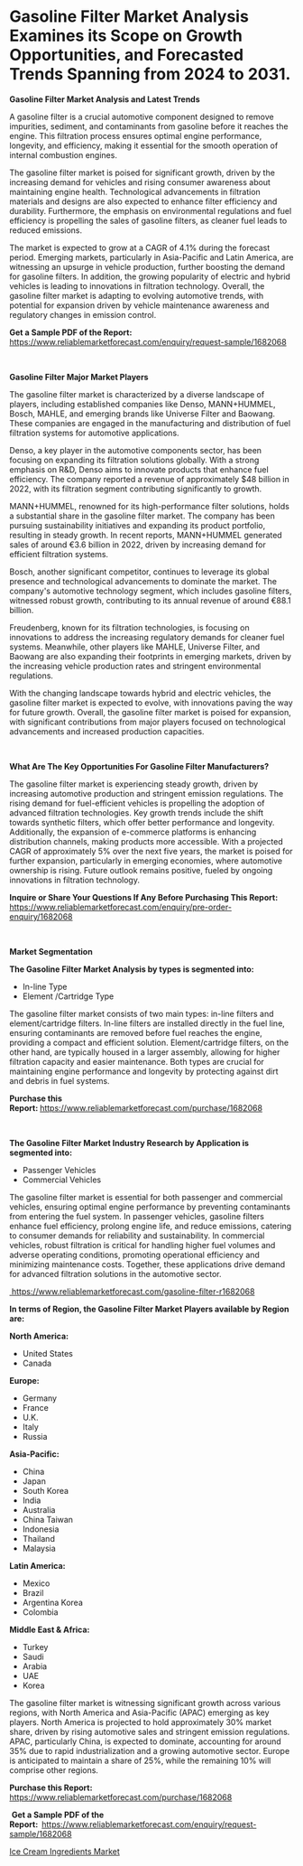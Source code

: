 <p><h1>Gasoline Filter Market Analysis Examines its Scope on Growth Opportunities, and Forecasted Trends Spanning from 2024 to 2031.</h1></p><p><strong>Gasoline Filter Market Analysis and Latest Trends</strong></p>
<p><p>A gasoline filter is a crucial automotive component designed to remove impurities, sediment, and contaminants from gasoline before it reaches the engine. This filtration process ensures optimal engine performance, longevity, and efficiency, making it essential for the smooth operation of internal combustion engines.</p><p>The gasoline filter market is poised for significant growth, driven by the increasing demand for vehicles and rising consumer awareness about maintaining engine health. Technological advancements in filtration materials and designs are also expected to enhance filter efficiency and durability. Furthermore, the emphasis on environmental regulations and fuel efficiency is propelling the sales of gasoline filters, as cleaner fuel leads to reduced emissions. </p><p>The market is expected to grow at a CAGR of 4.1% during the forecast period. Emerging markets, particularly in Asia-Pacific and Latin America, are witnessing an upsurge in vehicle production, further boosting the demand for gasoline filters. In addition, the growing popularity of electric and hybrid vehicles is leading to innovations in filtration technology. Overall, the gasoline filter market is adapting to evolving automotive trends, with potential for expansion driven by vehicle maintenance awareness and regulatory changes in emission control.</p></p>
<p><strong>Get a Sample PDF of the Report:&nbsp;</strong> <a href="https://www.reliablemarketforecast.com/enquiry/request-sample/1682068?utm_campaign=1833&utm_medium=2&utm_source=Github&utm_content=ia&utm_term=27122024&utm_id=gasoline-filter">https://www.reliablemarketforecast.com/enquiry/request-sample/1682068</a></p>
<p>&nbsp;</p>
<p><strong>Gasoline Filter Major Market Players</strong></p>
<p><p>The gasoline filter market is characterized by a diverse landscape of players, including established companies like Denso, MANN+HUMMEL, Bosch, MAHLE, and emerging brands like Universe Filter and Baowang. These companies are engaged in the manufacturing and distribution of fuel filtration systems for automotive applications.</p><p>Denso, a key player in the automotive components sector, has been focusing on expanding its filtration solutions globally. With a strong emphasis on R&D, Denso aims to innovate products that enhance fuel efficiency. The company reported a revenue of approximately $48 billion in 2022, with its filtration segment contributing significantly to growth.</p><p>MANN+HUMMEL, renowned for its high-performance filter solutions, holds a substantial share in the gasoline filter market. The company has been pursuing sustainability initiatives and expanding its product portfolio, resulting in steady growth. In recent reports, MANN+HUMMEL generated sales of around €3.6 billion in 2022, driven by increasing demand for efficient filtration systems.</p><p>Bosch, another significant competitor, continues to leverage its global presence and technological advancements to dominate the market. The company's automotive technology segment, which includes gasoline filters, witnessed robust growth, contributing to its annual revenue of around €88.1 billion.</p><p>Freudenberg, known for its filtration technologies, is focusing on innovations to address the increasing regulatory demands for cleaner fuel systems. Meanwhile, other players like MAHLE, Universe Filter, and Baowang are also expanding their footprints in emerging markets, driven by the increasing vehicle production rates and stringent environmental regulations.</p><p>With the changing landscape towards hybrid and electric vehicles, the gasoline filter market is expected to evolve, with innovations paving the way for future growth. Overall, the gasoline filter market is poised for expansion, with significant contributions from major players focused on technological advancements and increased production capacities.</p></p>
<p>&nbsp;</p>
<p><strong>What Are The Key Opportunities For Gasoline Filter Manufacturers?</strong></p>
<p><p>The gasoline filter market is experiencing steady growth, driven by increasing automotive production and stringent emission regulations. The rising demand for fuel-efficient vehicles is propelling the adoption of advanced filtration technologies. Key growth trends include the shift towards synthetic filters, which offer better performance and longevity. Additionally, the expansion of e-commerce platforms is enhancing distribution channels, making products more accessible. With a projected CAGR of approximately 5% over the next five years, the market is poised for further expansion, particularly in emerging economies, where automotive ownership is rising. Future outlook remains positive, fueled by ongoing innovations in filtration technology.</p></p>
<p><strong>Inquire or Share Your Questions If Any Before Purchasing This Report:</strong> <a href="https://www.reliablemarketforecast.com/enquiry/pre-order-enquiry/1682068?utm_campaign=1833&utm_medium=2&utm_source=Github&utm_content=ia&utm_term=27122024&utm_id=gasoline-filter">https://www.reliablemarketforecast.com/enquiry/pre-order-enquiry/1682068</a></p>
<p>&nbsp;</p>
<p><strong>Market Segmentation</strong></p>
<p><strong>The Gasoline Filter Market Analysis by types is segmented into:</strong></p>
<p><ul><li>In-line Type</li><li>Element /Cartridge Type</li></ul></p>
<p><p>The gasoline filter market consists of two main types: in-line filters and element/cartridge filters. In-line filters are installed directly in the fuel line, ensuring contaminants are removed before fuel reaches the engine, providing a compact and efficient solution. Element/cartridge filters, on the other hand, are typically housed in a larger assembly, allowing for higher filtration capacity and easier maintenance. Both types are crucial for maintaining engine performance and longevity by protecting against dirt and debris in fuel systems.</p></p>
<p><strong>Purchase this Report:&nbsp;</strong><a href="https://www.reliablemarketforecast.com/purchase/1682068?utm_campaign=1833&utm_medium=2&utm_source=Github&utm_content=ia&utm_term=27122024&utm_id=gasoline-filter">https://www.reliablemarketforecast.com/purchase/1682068</a></p>
<p>&nbsp;</p>
<p><strong>The Gasoline Filter Market Industry Research by Application is segmented into:</strong></p>
<p><ul><li>Passenger Vehicles</li><li>Commercial Vehicles</li></ul></p>
<p><p>The gasoline filter market is essential for both passenger and commercial vehicles, ensuring optimal engine performance by preventing contaminants from entering the fuel system. In passenger vehicles, gasoline filters enhance fuel efficiency, prolong engine life, and reduce emissions, catering to consumer demands for reliability and sustainability. In commercial vehicles, robust filtration is critical for handling higher fuel volumes and adverse operating conditions, promoting operational efficiency and minimizing maintenance costs. Together, these applications drive demand for advanced filtration solutions in the automotive sector.</p></p>
<p><a href="https://www.reliablemarketforecast.com/gasoline-filter-r1682068?utm_campaign=1833&utm_medium=2&utm_source=Github&utm_content=ia&utm_term=27122024&utm_id=gasoline-filter">&nbsp;https://www.reliablemarketforecast.com/gasoline-filter-r1682068</a></p>
<p><strong>In terms of Region, the Gasoline Filter Market Players available by Region are:</strong></p>
<p>
    <p> <strong> North America: </strong>
        <ul>
            <li>United States</li>
            <li>Canada</li>
        </ul>
        </p> 
    <p> <strong> Europe: </strong>
        <ul>
            <li>Germany</li>
            <li>France</li>
            <li>U.K.</li>
            <li>Italy</li>
            <li>Russia</li>
        </ul>
        </p> 
    <p> <strong> Asia-Pacific: </strong>
        <ul>
            <li>China</li>
            <li>Japan</li>
            <li>South Korea</li>
            <li>India</li>
            <li>Australia</li>
            <li>China Taiwan</li>
            <li>Indonesia</li>
            <li>Thailand</li>
            <li>Malaysia</li>
        </ul>
        </p> 
    <p> <strong> Latin America: </strong>
        <ul>
            <li>Mexico</li>
            <li>Brazil</li>
            <li>Argentina Korea</li>
            <li>Colombia</li>
        </ul>
        </p> 
    <p> <strong> Middle East & Africa: </strong>
        <ul>
            <li>Turkey</li>
            <li>Saudi</li>
            <li>Arabia</li>
            <li>UAE</li>
            <li>Korea</li>
        </ul>
    </p>
    </p>
<p><p>The gasoline filter market is witnessing significant growth across various regions, with North America and Asia-Pacific (APAC) emerging as key players. North America is projected to hold approximately 30% market share, driven by rising automotive sales and stringent emission regulations. APAC, particularly China, is expected to dominate, accounting for around 35% due to rapid industrialization and a growing automotive sector. Europe is anticipated to maintain a share of 25%, while the remaining 10% will comprise other regions.</p></p>
<p><strong>Purchase this Report: </strong><a href="https://www.reliablemarketforecast.com/purchase/1682068?utm_campaign=1833&utm_medium=2&utm_source=Github&utm_content=ia&utm_term=27122024&utm_id=gasoline-filter">https://www.reliablemarketforecast.com/purchase/1682068</a></p>
<p>&nbsp;<strong>Get a Sample PDF of the Report:&nbsp;&nbsp;</strong><a href="https://www.reliablemarketforecast.com/enquiry/request-sample/1682068?utm_campaign=1833&utm_medium=2&utm_source=Github&utm_content=ia&utm_term=27122024&utm_id=gasoline-filter">https://www.reliablemarketforecast.com/enquiry/request-sample/1682068</a></p>
<p><strong></strong></p>
<p><p><a href="https://github.com/FassouRP/Market-Research-Report-List-6/blob/main/ice-cream-ingredients-market.md?utm_campaign=1833&utm_medium=2&utm_source=Github&utm_content=ia&utm_term=27122024&utm_id=gasoline-filter">Ice Cream Ingredients Market</a></p></p>